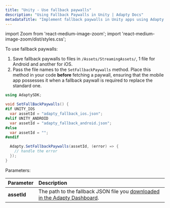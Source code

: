 ```yaml
---
title: "Unity - Use fallback paywalls"
description: "Using Fallback Paywalls in Unity | Adapty Docs"
metadataTitle: "Implement fallback paywalls in Unity apps using Adapty."
---
```


import Zoom from 'react-medium-image-zoom';
import 'react-medium-image-zoom/dist/styles.css';

To use fallback paywalls:

1. Save fallback paywalls to files in `/Assets/StreamingAssets/`, 1 file for Android and another for iOS.
2. Pass the file names to the `SetFallbackPaywalls` method. Place this method in your code **before** fetching a paywall, ensuring that the mobile app possesses it when a fallback paywall is required to replace the standard one.

```csharp showLineNumbers title="Unity"
using AdaptySDK;

void SetFallBackPaywalls() {
#if UNITY_IOS
  var assetId = "adapty_fallback_ios.json";
#elif UNITY_ANDROID
  var assetId = "adapty_fallback_android.json";
#else
  var assetId = "";
#endif

  Adapty.SetFallbackPaywalls(assetId, (error) => {
    // handle the error
  });
}
```

Parameters:

| Parameter   | Description                                                  |
| :---------- | :----------------------------------------------------------- |
| **assetId** | The path to the fallback JSON file you [downloaded in the Adapty Dashboard](https://dev-docs.adapty.io/docs/fallback-paywalls#download-fallback-paywalls-as-a-file-in-the-adapty-dashboard). |